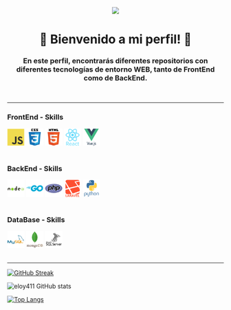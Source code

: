 <div id="header" align="center">
    <img src="https://media.giphy.com/media/bGgsc5mWoryfgKBx1u/giphy.gif" width="200" />
    <h1 align="center">👾 Bienvenido a mi perfil! 👾</h1>
    <h3 align="center">En este perfil, encontrarás diferentes repositorios con diferentes tecnologías de entorno WEB,
        tanto de FrontEnd como de BackEnd.</h3>
</div>
<br>
<hr>
<div align="" left>
    <h3> FrontEnd - Skills</h3>
    <div>
        <img src="https://github.com/devicons/devicon/blob/master/icons/javascript/javascript-original.svg" alt="" width="40" height="40">
        <img src="https://github.com/devicons/devicon/blob/master/icons/css3/css3-original-wordmark.svg" alt="" width="40" height="40">
        <img src="https://github.com/devicons/devicon/blob/master/icons/html5/html5-original-wordmark.svg" alt="" width="40" height="40">
        <img src="https://github.com/devicons/devicon/blob/master/icons/react/react-original-wordmark.svg" alt="" width="40" height="40">
        <img src="https://github.com/devicons/devicon/blob/master/icons/vuejs/vuejs-original-wordmark.svg" alt="" width="40" height="40">
    </div>
</div>
<br>
<div align="" left>
    <h3> BackEnd - Skills</h3>
    <div>
        <img src="https://github.com/devicons/devicon/blob/master/icons/nodejs/nodejs-original-wordmark.svg" alt="" width="40" height="40">
        <img src="https://github.com/devicons/devicon/blob/master/icons/go/go-original-wordmark.svg" alt="" width="40" height="40">
        <img src="https://github.com/devicons/devicon/blob/master/icons/php/php-original.svg" alt="" width="40" height="40">
        <img src="https://github.com/devicons/devicon/blob/master/icons/laravel/laravel-plain-wordmark.svg" alt="" width="40" height="40">
        <img src="https://github.com/devicons/devicon/blob/master/icons/python/python-original-wordmark.svg" alt="" width="40" height="40">
    </div>
</div>
<br>
<div align="" left>
    <h3> DataBase - Skills</h3>
    <div>
        <img src="https://github.com/devicons/devicon/blob/master/icons/mysql/mysql-original-wordmark.svg" alt="" width="40" height="40">
        <img src="https://github.com/devicons/devicon/blob/master/icons/mongodb/mongodb-original-wordmark.svg" alt="" width="40" height="40">
        <img src="https://github.com/devicons/devicon/blob/master/icons/microsoftsqlserver/microsoftsqlserver-plain-wordmark.svg" alt="" width="40" height="40">
    </div>
</div>
<br>
<hr>

[![GitHub Streak](https://streak-stats.demolab.com?user=eloy411&theme=tokyonight&hide_border=true&locale=es)](https://git.io/streak-stats)

![eloy411 GitHub stats](https://github-readme-stats.vercel.app/api?username=eloy411&show_icons=true&theme=radical)

[![Top Langs](https://github-readme-stats.vercel.app/api/top-langs/?username=eloy411&hide_progress=true)](https://github.com/anuraghazra/github-readme-stats)
